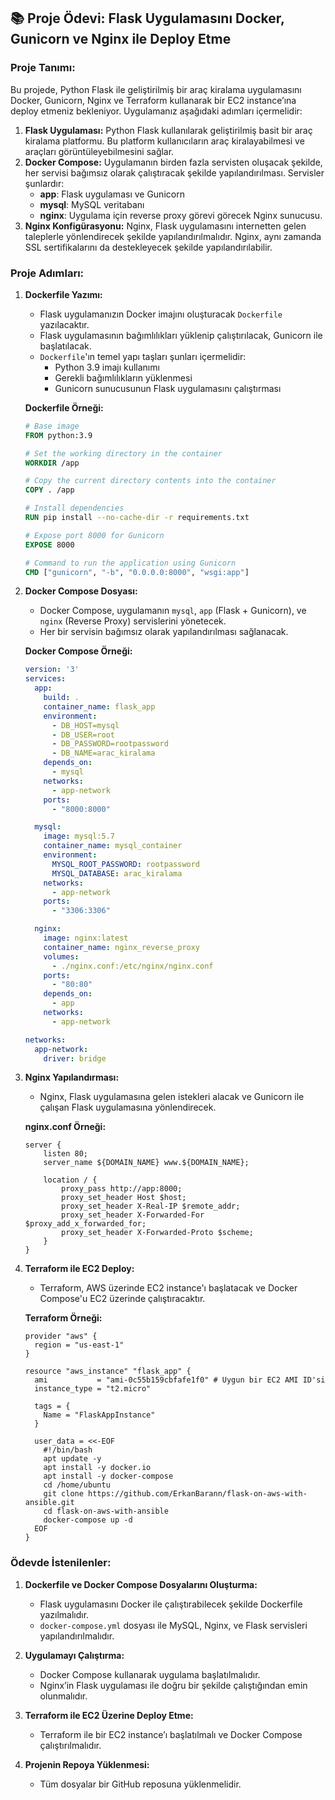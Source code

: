 ## 📚 **Proje Ödevi: Flask Uygulamasını Docker, Gunicorn ve Nginx ile Deploy Etme**

### **Proje Tanımı:**
Bu projede, Python Flask ile geliştirilmiş bir araç kiralama uygulamasını Docker, Gunicorn, Nginx ve Terraform kullanarak bir EC2 instance’ına deploy etmeniz bekleniyor. Uygulamanız aşağıdaki adımları içermelidir:

1. **Flask Uygulaması:** Python Flask kullanılarak geliştirilmiş basit bir araç kiralama platformu. Bu platform kullanıcıların araç kiralayabilmesi ve araçları görüntüleyebilmesini sağlar.
2. **Docker Compose:** Uygulamanın birden fazla servisten oluşacak şekilde, her servisi bağımsız olarak çalıştıracak şekilde yapılandırılması. Servisler şunlardır:
    - **app**: Flask uygulaması ve Gunicorn
    - **mysql**: MySQL veritabanı
    - **nginx**: Uygulama için reverse proxy görevi görecek Nginx sunucusu.
3. **Nginx Konfigürasyonu:** Nginx, Flask uygulamasını internetten gelen taleplerle yönlendirecek şekilde yapılandırılmalıdır. Nginx, aynı zamanda SSL sertifikalarını da destekleyecek şekilde yapılandırılabilir.

### **Proje Adımları:**

1. **Dockerfile Yazımı:**
   - Flask uygulamanızın Docker imajını oluşturacak `Dockerfile` yazılacaktır.
   - Flask uygulamasının bağımlılıkları yüklenip çalıştırılacak, Gunicorn ile başlatılacak.
   - `Dockerfile`'ın temel yapı taşları şunları içermelidir:
     - Python 3.9 imajı kullanımı
     - Gerekli bağımlılıkların yüklenmesi
     - Gunicorn sunucusunun Flask uygulamasını çalıştırması

   **Dockerfile Örneği:**
   ```dockerfile
   # Base image
   FROM python:3.9

   # Set the working directory in the container
   WORKDIR /app

   # Copy the current directory contents into the container
   COPY . /app

   # Install dependencies
   RUN pip install --no-cache-dir -r requirements.txt

   # Expose port 8000 for Gunicorn
   EXPOSE 8000

   # Command to run the application using Gunicorn
   CMD ["gunicorn", "-b", "0.0.0.0:8000", "wsgi:app"]
   ```

2. **Docker Compose Dosyası:**
   - Docker Compose, uygulamanın `mysql`, `app` (Flask + Gunicorn), ve `nginx` (Reverse Proxy) servislerini yönetecek.
   - Her bir servisin bağımsız olarak yapılandırılması sağlanacak.
   
   **Docker Compose Örneği:**
   ```yaml
   version: '3'
   services:
     app:
       build: .
       container_name: flask_app
       environment:
         - DB_HOST=mysql
         - DB_USER=root
         - DB_PASSWORD=rootpassword
         - DB_NAME=arac_kiralama
       depends_on:
         - mysql
       networks:
         - app-network
       ports:
         - "8000:8000"

     mysql:
       image: mysql:5.7
       container_name: mysql_container
       environment:
         MYSQL_ROOT_PASSWORD: rootpassword
         MYSQL_DATABASE: arac_kiralama
       networks:
         - app-network
       ports:
         - "3306:3306"

     nginx:
       image: nginx:latest
       container_name: nginx_reverse_proxy
       volumes:
         - ./nginx.conf:/etc/nginx/nginx.conf
       ports:
         - "80:80"
       depends_on:
         - app
       networks:
         - app-network

   networks:
     app-network:
       driver: bridge
   ```

3. **Nginx Yapılandırması:**
   - Nginx, Flask uygulamasına gelen istekleri alacak ve Gunicorn ile çalışan Flask uygulamasına yönlendirecek.
   
   **nginx.conf Örneği:**
   ```nginx
   server {
       listen 80;
       server_name ${DOMAIN_NAME} www.${DOMAIN_NAME};

       location / {
           proxy_pass http://app:8000;
           proxy_set_header Host $host;
           proxy_set_header X-Real-IP $remote_addr;
           proxy_set_header X-Forwarded-For $proxy_add_x_forwarded_for;
           proxy_set_header X-Forwarded-Proto $scheme;
       }
   }
   ```

4. **Terraform ile EC2 Deploy:**
   - Terraform, AWS üzerinde EC2 instance'ı başlatacak ve Docker Compose'u EC2 üzerinde çalıştıracaktır.
   
   **Terraform Örneği:**
   ```hcl
   provider "aws" {
     region = "us-east-1"
   }

   resource "aws_instance" "flask_app" {
     ami           = "ami-0c55b159cbfafe1f0" # Uygun bir EC2 AMI ID'si
     instance_type = "t2.micro"

     tags = {
       Name = "FlaskAppInstance"
     }

     user_data = <<-EOF
       #!/bin/bash
       apt update -y
       apt install -y docker.io
       apt install -y docker-compose
       cd /home/ubuntu
       git clone https://github.com/ErkanBarann/flask-on-aws-with-ansible.git
       cd flask-on-aws-with-ansible
       docker-compose up -d
     EOF
   }
   ```

### **Ödevde İstenilenler:**

1. **Dockerfile ve Docker Compose Dosyalarını Oluşturma:**
   - Flask uygulamasını Docker ile çalıştırabilecek şekilde Dockerfile yazılmalıdır.
   - `docker-compose.yml` dosyası ile MySQL, Nginx, ve Flask servisleri yapılandırılmalıdır.

2. **Uygulamayı Çalıştırma:**
   - Docker Compose kullanarak uygulama başlatılmalıdır.
   - Nginx’in Flask uygulaması ile doğru bir şekilde çalıştığından emin olunmalıdır.

3. **Terraform ile EC2 Üzerine Deploy Etme:**
   - Terraform ile bir EC2 instance’ı başlatılmalı ve Docker Compose çalıştırılmalıdır.

4. **Projenin Repoya Yüklenmesi:**
   - Tüm dosyalar bir GitHub reposuna yüklenmelidir.